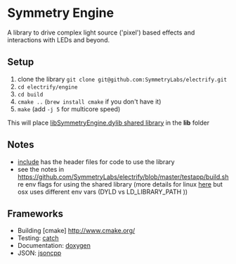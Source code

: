Symmetry Engine
===============

A library to drive complex light source ('pixel') based effects and interactions with LEDs and beyond.

Setup
-----

1. clone the library `git clone git@github.com:SymmetryLabs/electrify.git`
2. `cd electrify/engine`
3. `cd build`
4. `cmake ..` (`brew install cmake` if you don't have it)
5. `make` (add `-j 5` for multicore speed)

This will place [libSymmetryEngine.dylib shared library](http://en.wikipedia.org/wiki/Dynamic_loading) in the **lib** folder

Notes
-----
* [include](https://github.com/SymmetryLabs/electrify/tree/master/engine/include) has the header files for code to use the library
* see the notes in https://github.com/SymmetryLabs/electrify/blob/master/testapp/build.sh re env flags for using the shared library (more details for linux [here](http://www.cprogramming.com/tutorial/shared-libraries-linux-gcc.html) but osx uses different env vars (DYLD vs LD_LIBRARY_PATH ))

Frameworks
-----
* Building [cmake] http://www.cmake.org/
* Testing: [catch](https://github.com/philsquared/Catch)
* Documentation: [doxygen](http://www.stack.nl/~dimitri/doxygen/)
* JSON: [jsoncpp](https://github.com/open-source-parsers/jsoncpp)
